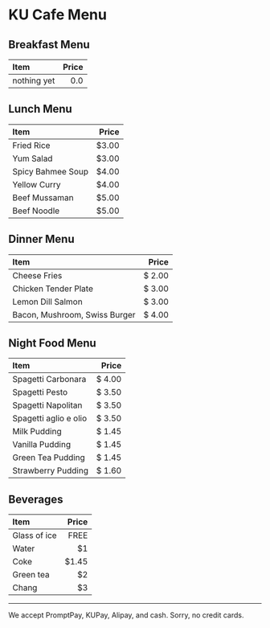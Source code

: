# KU Cafe Menu

## Breakfast Menu

| Item                                   | Price |
|:---------------------------------------|------:|
| nothing yet                            |  0.0  |

## Lunch Menu

| Item                                   | Price|
|:---------------------------------------|-----:|
| Fried Rice                             | $3.00 |
| Yum Salad                              | $3.00 |
| Spicy Bahmee Soup                      | $4.00 |
| Yellow Curry                           | $4.00 |
| Beef Mussaman                          | $5.00 |
| Beef Noodle                            | $5.00 |

## Dinner Menu

| Item                                   | Price |
|:---------------------------------------|------:|
| Cheese Fries                           | $ 2.00 |
| Chicken Tender Plate                   | $ 3.00 |
| Lemon Dill Salmon                      | $ 3.00 |
| Bacon, Mushroom, Swiss Burger          | $ 4.00 |

## Night Food Menu

| Item                                   | Price |
|:---------------------------------------|------:|
| Spagetti Carbonara                     | $ 4.00 |
| Spagetti Pesto                         | $ 3.50 |
| Spagetti Napolitan                     | $ 3.50 |
| Spagetti aglio e olio                  | $ 3.50 |
| Milk Pudding                           | $ 1.45 |
| Vanilla Pudding                        | $ 1.45 |
| Green Tea Pudding                      | $ 1.45 |
| Strawberry Pudding                     | $ 1.60 |

## Beverages

| Item                                     | Price |
|:-----------------------------------------|------:|
|Glass of ice                              |  FREE |
|Water                                     |  $1 |
|Coke                                      |  $1.45 |
|Green tea                                 |  $2 |
|Chang                                     |  $3 |

---

We accept PromptPay, KUPay, Alipay, and cash. Sorry, no credit cards.
